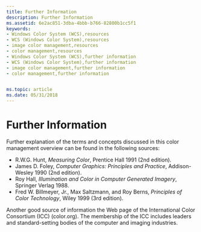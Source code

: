 ```yaml
---
title: Further Information
description: Further Information
ms.assetid: 6e2ac851-3dba-4bbb-b766-82800b1cc5f1
keywords:
- Windows Color System (WCS),resources
- WCS (Windows Color System),resources
- image color management,resources
- color management,resources
- Windows Color System (WCS),further information
- WCS (Windows Color System),further information
- image color management,further information
- color management,further information


ms.topic: article
ms.date: 05/31/2018
---
```


# Further Information

Further explanation of the terms and concepts discussed in this color management overview can be found in the following sources:

-   R.W.G. Hunt, *Measuring Color*, Prentice Hall 1991 (2nd edition).
-   James D. Foley, *Computer Graphics: Principles and Practice*, Addison-Wesley 1990 (2nd edition).
-   Roy Hall, *Illumination and Color in Computer Generated Imagery*, Springer Verlag 1988.
-   Fred W. Billmeyer, Jr., Max Saltzmann, and Roy Berns, *Principles of Color Technology*, Wiley 1999 (3rd edition).

Another good source of information the Web page of the International Color Consortium (ICC) (color.org). The membership of the ICC includes leaders and standard-setting bodies of the computer and imaging industries.

 

 




